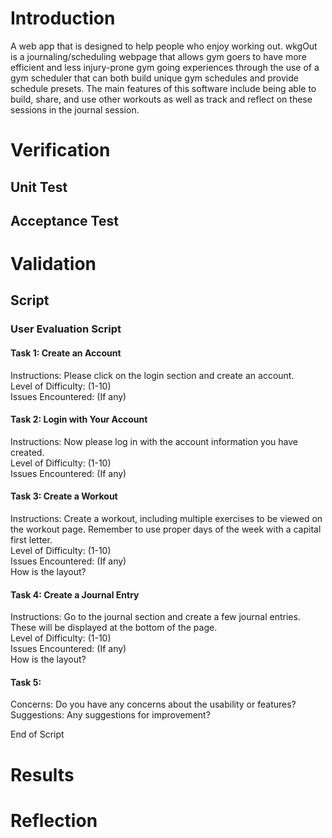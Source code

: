 # Introduction
A web app that is designed to help people who enjoy working out. wkgOut is a journaling/scheduling webpage that allows gym goers to have more efficient and less injury-prone gym going experiences through the use of a gym scheduler that can both build unique gym schedules and provide schedule presets. The main features of this software include being able to build, share, and use other workouts as well as track and reflect on these sessions in the journal session.

# Verification

## Unit Test

## Acceptance Test

# Validation

## Script
### User Evaluation Script

#### Task 1: Create an Account 
Instructions: Please click on the login section and create an account.  
Level of Difficulty: (1-10)  
Issues Encountered: (If any)  

#### Task 2: Login with Your Account
Instructions: Now please log in with the account information you have created.  
Level of Difficulty: (1-10)  
Issues Encountered: (If any)  

#### Task 3: Create a Workout 
Instructions: Create a workout, including multiple exercises to be viewed on the workout page. Remember to use proper days of the week with a capital first letter.  
Level of Difficulty: (1-10)  
Issues Encountered: (If any)  
How is the layout?  

#### Task 4: Create a Journal Entry
Instructions: Go to the journal section and create a few journal entries. These will be displayed at the bottom of the page.  
Level of Difficulty: (1-10)  
Issues Encountered: (If any)  
How is the layout?  

#### Task 5:
Concerns: Do you have any concerns about the usability or features?  
Suggestions: Any suggestions for improvement?   

End of Script


# Results

# Reflection


